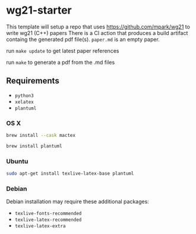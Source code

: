 # wg21-starter

This template will setup a repo that uses https://github.com/mpark/wg21 to write wg21 (C++) papers
There is a CI action that produces a build artifact containg the generated pdf file(s).
`paper.md` is an empty paper. 

run `make update` to get latest paper references

run `make` to generate a pdf from the .md files

## Requirements

  - `python3`
  - `xelatex`
  - `plantuml`

### OS X

```bash
brew install --cask mactex
```

```bash
brew install plantuml
```

### Ubuntu

```bash
sudo apt-get install texlive-latex-base plantuml
```

### Debian

Debian installation may require these additional packages:

  - `texlive-fonts-recommended`
  - `texlive-latex-recommended`
  - `texlive-latex-extra`
